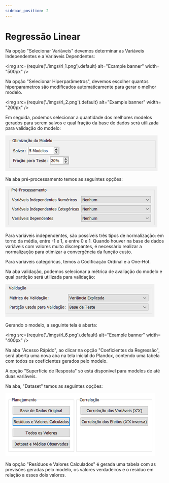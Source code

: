 ```yaml
---
sidebar_position: 2
---
```


# Regressão Linear

Na opção "Selecionar Variáveis" devemos determinar as Variáveis Independentes e a Variáveis Dependentes:

<img
  src={require('./imgs/rl_1.png').default}
  alt="Example banner"
  width= "500px"
/>

Na opção "Selecionar Hiperparâmetros", devemos escolher quantos hiperparametros são modificados automaticamente para gerar o melhor modelo.

<img
  src={require('./imgs/rl_2.png').default}
  alt="Example banner"
  width= "200px"
/>

Em seguida, podemos selecionar a quantidade dos melhores modelos gerados para serem salvos e qual fração da base de dados será utilizada para validação do modelo:

![Regressao Linear](./imgs/rl_3.png)

Na aba pré-processamento temos as seguintes opções:

![Regressao Linear](./imgs/rl_4.png)

Para variáveis independentes, são possíveis três tipos de normalização: em torno da média, entre -1 e 1, e entre 0 e 1. Quando houver na base de dados variáveis com valores muito discrepantes, é necessário realizar a normalização para otimizar a convergência da função custo.

Para variáveis categóricas, temos a Codificação Ordinal e a One-Hot.

Na aba validação, podemos selecionar a métrica de avaliação do modelo e qual partição será utilizada para validação:

![Regressao Linear](./imgs/rl_5.png)

Gerando o modelo, a seguinte tela é aberta:

<img
  src={require('./imgs/rl_6.png').default}
  alt="Example banner"
  width= "400px"
/>

Na aba "Acesso Rápido", ao clicar na opção "Coeficientes da Regressão", será aberta uma nova aba na tela inicial do Plandox, contendo uma tabela com todos os coeficientes gerados pelo modelo.

A opção "Superfície de Resposta" só está disponivel para modelos de até duas variáveis.

Na aba, "Dataset" temos as seguintes opções:

![Regressao Linear](./imgs/rl_7.png)

Na opção "Resíduos e Valores Calculados" é gerada uma tabela com as previsões geradas pelo modelo, os valores verdadeiros e o resíduo em relação a esses dois valores.